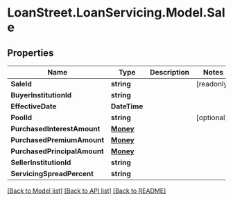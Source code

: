 # LoanStreet.LoanServicing.Model.Sale
## Properties

Name | Type | Description | Notes
------------ | ------------- | ------------- | -------------
**SaleId** | **string** |  | [readonly] 
**BuyerInstitutionId** | **string** |  | 
**EffectiveDate** | **DateTime** |  | 
**PoolId** | **string** |  | [optional] 
**PurchasedInterestAmount** | [**Money**](Money.md) |  | 
**PurchasedPremiumAmount** | [**Money**](Money.md) |  | 
**PurchasedPrincipalAmount** | [**Money**](Money.md) |  | 
**SellerInstitutionId** | **string** |  | 
**ServicingSpreadPercent** | **string** |  | 

[[Back to Model list]](../README.md#documentation-for-models) [[Back to API list]](../README.md#documentation-for-api-endpoints) [[Back to README]](../README.md)


